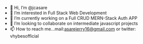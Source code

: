 - 👋 Hi, I’m @jcasare
- 👀 I’m interested in Full Stack Web Development
- 🌱 I’m currently working on a Full CRUD MERN-Stack Auth APP
- 💞️ I’m looking to collaborate on intermediate javascript projects
- 📫 How to reach me...mail:asarejerry16@gmail.com or twitter: vhybesofficial

<!---
jcasare/jcasare is a ✨ special ✨ repository because its `README.md` (this file) appears on your GitHub profile.
You can click the Preview link to take a look at your changes.
--->
